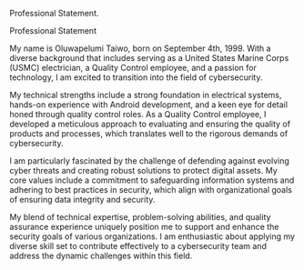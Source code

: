 Professional Statement.

Professional Statement

My name is Oluwapelumi Taiwo, born on September 4th, 1999. With a diverse background that includes serving as a United States Marine Corps (USMC) electrician, a Quality Control employee, and a passion for technology, I am excited to transition into the field of cybersecurity.

My technical strengths include a strong foundation in electrical systems, hands-on experience with Android development, and a keen eye for detail honed through quality control roles. As a Quality Control employee, I developed a meticulous approach to evaluating and ensuring the quality of products and processes, which translates well to the rigorous demands of cybersecurity.

I am particularly fascinated by the challenge of defending against evolving cyber threats and creating robust solutions to protect digital assets. My core values include a commitment to safeguarding information systems and adhering to best practices in security, which align with organizational goals of ensuring data integrity and security.

My blend of technical expertise, problem-solving abilities, and quality assurance experience uniquely position me to support and enhance the security goals of various organizations. I am enthusiastic about applying my diverse skill set to contribute effectively to a cybersecurity team and address the dynamic challenges within this field.
